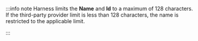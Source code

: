 :::info note
Harness limits the **Name** and **Id** to a maximum of 128 characters. If the third-party provider limit is less than 128 characters, the name is restricted to the applicable limit.

:::
